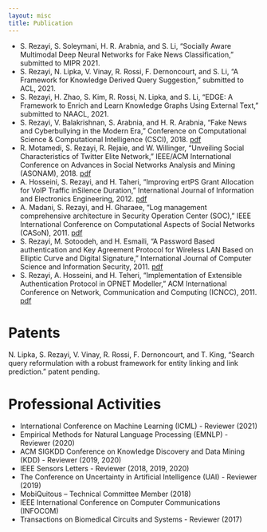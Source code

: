 ```yaml
---
layout: misc
title: Publication
---
```


- S. Rezayi, S. Soleymani, H. R. Arabnia, and S. Li, “Socially Aware Multimodal Deep Neural Networks for Fake News Classification,” submitted to MIPR 2021. 
- S. Rezayi, N. Lipka, V. Vinay, R. Rossi, F. Dernoncourt, and S. Li, “A Framework for Knowledge Derived Query Suggestion,” submitted to ACL, 2021.
- S. Rezayi, H. Zhao, S. Kim, R. Rossi, N. Lipka, and S. Li, “EDGE: A Framework to Enrich and Learn Knowledge Graphs Using External Text,” submitted to NAACL, 2021. 
- S. Rezayi, V. Balakrishnan, S. Arabnia, and H. R. Arabnia, “Fake News and Cyberbullying in the Modern Era,” Conference on Computational Science & Computational Intelligence (CSCI), 2018. [pdf](/papers/Fake_News.pdf)
- R. Motamedi, S. Rezayi, R. Rejaie, and W. Willinger, “Unveiling Social Characteristics of Twitter Elite Network,” IEEE/ACM International Conference on Advances in Social Networks Analysis and Mining (ASONAM), 2018. [pdf](/papers/asonam18-TwitterElite.pdf)
- A. Hosseini, S. Rezayi, and H. Taheri, “Improving ertPS Grant Allocation for VoIP Traffic inSilence Duration,” International Journal of Information and Electronics Engineering, 2012. [pdf](/papers/improving_ertps.pdf)
- A. Madani, S. Rezayi, and H. Gharaee, “Log management comprehensive architecture in Security Operation Center (SOC),” IEEE International Conference on Computational Aspects of Social Networks (CASoN), 2011. [pdf](/papers/SOC.pdf)
- S. Rezayi, M. Sotoodeh, and H. Esmaili, “A Password Based authentication and Key Agreement Protocol for Wireless LAN Based on Elliptic Curve and Digital Signature,” International Journal of Computer Science and Information Security, 2011. [pdf](/papers/passdord_based.pdf)
- S. Rezayi, A. Hosseini, and H. Teheri, “Implementation of Extensible Authentication Protocol in OPNET Modeller,” ACM International Conference on Network, Communication and Computing (ICNCC), 2011. [pdf](/papers/OPNET.pdf)

# Patents
N. Lipka, S. Rezayi, V. Vinay, R. Rossi, F. Dernoncourt, and T. King, “Search query reformulation with a robust framework for entity linking and link prediction.” patent pending.


# Professional Activities
- International Conference on Machine Learning (ICML) - Reviewer (2021)
- Empirical Methods for Natural Language Processing (EMNLP) - Reviewer (2020) 
- ACM SIGKDD Conference on Knowledge Discovery and Data Mining (KDD) - Reviewer (2019, 2020)
- IEEE Sensors Letters - Reviewer (2018, 2019, 2020)
- The Conference on Uncertainty in Artificial Intelligence (UAI) - Reviewer (2019)
- MobiQuitous – Technical Committee Member (2018)
- IEEE International Conference on Computer Communications (INFOCOM)
- Transactions on Biomedical Circuits and Systems - Reviewer (2017)
